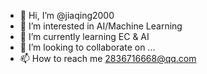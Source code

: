 - 👋 Hi, I’m @jiaqing2000
- 👀 I’m interested in AI/Machine Learning
- 🌱 I’m currently learning EC & AI
- 💞️ I’m looking to collaborate on ...
- 📫 How to reach me 2836716668@qq.com

<!---
jiaqing2000/jiaqing2000 is a ✨ special ✨ repository because its `README.md` (this file) appears on your GitHub profile.
You can click the Preview link to take a look at your changes.
--->
